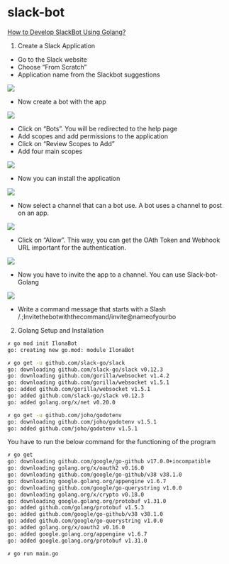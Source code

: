 # slack-bot

[How to Develop SlackBot Using Golang?](https://www.technource.com/blog/how-to-create-a-slackbot-using-golang/#What_Is_Slack_Bot)

1. Create a Slack Application

- Go to the Slack website
- Choose “From Scratch”
- Application name from the Slackbot suggestions

![](.img/image.png)  

- Now create a bot with the app

![](.img/image-1.png)

- Click on “Bots”. You will be redirected to the help page
- Add scopes and add permissions to the application
- Click on “Review Scopes to Add”
- Add four main scopes

![](.img/image-2.png)

- Now you can install the application

![](.img/image-3.png)
- Now select a channel that can a bot use. A bot uses a channel to post on an app.

![](.img/image-4.png)

- Click on “Allow”. This way, you can get the OAth Token and Webhook URL important for the authentication.

![](.img/image-5.png)

- Now you have to invite the app to a channel. You can use Slack-bot-Golang

![](.img/image-6.png)

- Write a command message that starts with a Slash /.;Invitethebotwiththecommand/invite@nameofyourbo


2. Golang Setup and Installation

```sh
✗ go mod init IlonaBot
go: creating new go.mod: module IlonaBot

✗ go get -u github.com/slack-go/slack
go: downloading github.com/slack-go/slack v0.12.3
go: downloading github.com/gorilla/websocket v1.4.2
go: downloading github.com/gorilla/websocket v1.5.1
go: added github.com/gorilla/websocket v1.5.1
go: added github.com/slack-go/slack v0.12.3
go: added golang.org/x/net v0.20.0

✗ go get -u github.com/joho/godotenv 
go: downloading github.com/joho/godotenv v1.5.1
go: added github.com/joho/godotenv v1.5.1


```
You have to run the below command for the functioning of the program

```sh
✗ go get
go: downloading github.com/google/go-github v17.0.0+incompatible
go: downloading golang.org/x/oauth2 v0.16.0
go: downloading github.com/google/go-github/v38 v38.1.0
go: downloading google.golang.org/appengine v1.6.7
go: downloading github.com/google/go-querystring v1.0.0
go: downloading golang.org/x/crypto v0.18.0
go: downloading google.golang.org/protobuf v1.31.0
go: added github.com/golang/protobuf v1.5.3
go: added github.com/google/go-github/v38 v38.1.0
go: added github.com/google/go-querystring v1.0.0
go: added golang.org/x/oauth2 v0.16.0
go: added google.golang.org/appengine v1.6.7
go: added google.golang.org/protobuf v1.31.0

✗ go run main.go

```

